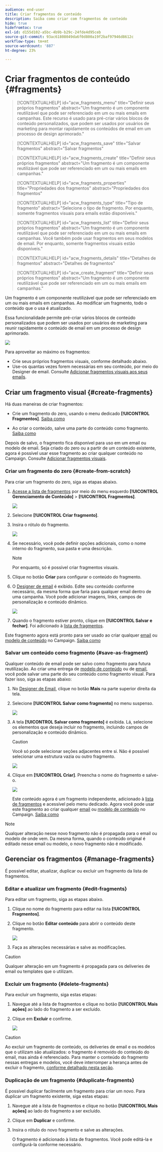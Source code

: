 ```yaml
---
audience: end-user
title: Criar fragmentos de conteúdo
description: Saiba como criar com fragmentos de conteúdo
hide: true
hidefromtoc: true
exl-id: d155d102-a5bc-4b9b-b29c-24fde4d95ceb
source-git-commit: 93ac61808049da6f0d800a19f2baf97946d8612c
workflow-type: tm+mt
source-wordcount: '887'
ht-degree: 23%

---
```


# Criar fragmentos de conteúdo {#fragments}


>[!CONTEXTUALHELP]
>id="acw_fragments_menu"
>title="Definir seus próprios fragmentos"
>abstract="Um fragmento é um componente reutilizável que pode ser referenciado em um ou mais emails em campanhas. Este recurso é usado para pré-criar vários blocos de conteúdo personalizados, que podem ser usados por usuários de marketing para montar rapidamente os conteúdos de email em um processo de design aprimorado."

>[!CONTEXTUALHELP]
>id="acw_fragments_save"
>title="Salvar fragmentos"
>abstract="Salvar fragmentos"

>[!CONTEXTUALHELP]
>id="acw_fragments_create"
>title="Definir seus próprios fragmentos"
>abstract="Um fragmento é um componente reutilizável que pode ser referenciado em um ou mais emails em campanhas."

>[!CONTEXTUALHELP]
>id="acw_fragments_properties"
>title="Propriedades dos fragmentos"
>abstract="Propriedades dos fragmentos"

>[!CONTEXTUALHELP]
>id="acw_fragments_type"
>title="Tipo de fragmento"
>abstract="Selecione o tipo de fragmento. Por enquanto, somente fragmentos visuais para emails estão disponíveis."

>[!CONTEXTUALHELP]
>id="acw_fragments_list"
>title="Definir seus próprios fragmentos"
>abstract="Um fragmento é um componente reutilizável que pode ser referenciado em um ou mais emails em campanhas. Você também pode usar fragmentos em seus modelos de email. Por enquanto, somente fragmentos visuais estão disponíveis."

>[!CONTEXTUALHELP]
>id="acw_fragments_details"
>title="Detalhes de fragmentos"
>abstract="Detalhes de fragmentos"

>[!CONTEXTUALHELP]
>id="acw_create_fragment"
>title="Definir seus próprios fragmentos"
>abstract="Um fragmento é um componente reutilizável que pode ser referenciado em um ou mais emails em campanhas."

Um fragmento é um componente reutilizável que pode ser referenciado em um ou mais emails em campanhas. Ao modificar um fragmento, todo o conteúdo que o usa é atualizado.

Essa funcionalidade permite pré-criar vários blocos de conteúdo personalizados que podem ser usados por usuários de marketing para reunir rapidamente o conteúdo de email em um processo de design aprimorado.

![](assets/fragments.gif)


Para aproveitar ao máximo os fragmentos:

* Crie seus próprios fragmentos visuais, conforme detalhado abaixo.
* Use-os quantas vezes forem necessárias em seu conteúdo, por meio do Designer de email. Consulte [Adicionar fragmentos visuais aos seus emails](../email/use-visual-fragments.md).

## Criar um fragmento visual {#create-fragments}

Há duas maneiras de criar fragmentos:

* Crie um fragmento do zero, usando o menu dedicado **[!UICONTROL Fragmentos]**. [Saiba como](#create-from-scratch)

* Ao criar o conteúdo, salve uma parte do conteúdo como fragmento. [Saiba como](#save-as-fragment)

Depois de salvo, o fragmento fica disponível para uso em um email ou modelo de email. Seja criado do zero ou a partir de um conteúdo existente, agora é possível usar esse fragmento ao criar qualquer conteúdo no Campaign. Consulte [Adicionar fragmentos visuais](../email/use-visual-fragments.md).

### Criar um fragmento do zero {#create-from-scratch}

Para criar um fragmento do zero, siga as etapas abaixo.

1. [Acesse a lista de fragmentos](#access-manage-fragments) por meio do menu esquerdo **[!UICONTROL Gerenciamento de Conteúdo]** > **[!UICONTROL Fragmentos]**.

   ![](assets/fragments-list.png)

1. Selecione **[!UICONTROL Criar fragmento]**.

1. Insira o rótulo do fragmento.

   ![](assets/fragment-create.png)

1. Se necessário, você pode definir opções adicionais, como o nome interno do fragmento, sua pasta e uma descrição.

   >[!NOTE]
   >
   >Por enquanto, só é possível criar fragmentos visuais.

1. Clique no botão **Criar** para configurar o conteúdo do fragmento.

1. O [Designer de email](../email/get-started-email-designer.md) é exibido. Edite seu conteúdo conforme necessário, da mesma forma que faria para qualquer email dentro de uma campanha. Você pode adicionar imagens, links, campos de personalização e conteúdo dinâmico.

   ![](assets/fragment-designer.png)

1. Quando o fragmento estiver pronto, clique em **[!UICONTROL Salvar e fechar]**. Foi adicionado à [lista de fragmentos](#access-manage-fragments).

Este fragmento agora está pronto para ser usado ao criar qualquer [email](../email/get-started-email-designer.md) ou [modelo de conteúdo](use-email-templates.md) no Campaign. [Saiba como](../email/use-visual-fragments.md)


### Salvar um conteúdo como fragmento {#save-as-fragment}

Qualquer conteúdo de email pode ser salvo como fragmento para futura reutilização. Ao criar uma entrega de [modelo de conteúdo](use-email-templates.md) ou de [email](../email/get-started-email-designer.md), você pode salvar uma parte do seu conteúdo como fragmento visual. Para fazer isso, siga as etapas abaixo:

1. No [Designer de Email](../email/get-started-email-designer.md), clique no botão **Mais** na parte superior direita da tela.

1. Selecione **[!UICONTROL Salvar como fragmento]** no menu suspenso.

   ![](assets/fragment-save-as.png)

1. A tela **[!UICONTROL Salvar como fragmento]** é exibida. Lá, selecione os elementos que deseja incluir no fragmento, incluindo campos de personalização e conteúdo dinâmico.

   >[!CAUTION]
   >
   >Você só pode selecionar seções adjacentes entre si. Não é possível selecionar uma estrutura vazia ou outro fragmento.

   ![](assets/fragment-save-as-screen.png)

1. Clique em **[!UICONTROL Criar]**. Preencha o nome do fragmento e salve-o.

   ![](assets/fragment-save-confirm.png)

   Este conteúdo agora é um fragmento independente, adicionado à [lista de fragmentos](#manage-fragments) e acessível pelo menu dedicado. Agora você pode usar este fragmento ao criar qualquer [email](../email/get-started-email-designer.md) ou [modelo de conteúdo](use-email-templates.md) no Campaign. [Saiba como](../email/use-visual-fragments.md)

>[!NOTE]
>
>Qualquer alteração nesse novo fragmento não é propagada para o email ou modelo de onde vem. Da mesma forma, quando o conteúdo original é editado nesse email ou modelo, o novo fragmento não é modificado.

## Gerenciar os fragmentos {#manage-fragments}

É possível editar, atualizar, duplicar ou excluir um fragmento da lista de fragmentos.

### Editar e atualizar um fragmento {#edit-fragments}

Para editar um fragmento, siga as etapas abaixo.

1. Clique no nome do fragmento para editar na lista **[!UICONTROL Fragmentos]**.
1. Clique no botão **Editar conteúdo** para abrir o conteúdo deste fragmento.

   ![](assets/fragment-edit-content.png)

1. Faça as alterações necessárias e salve as modificações.

>[!CAUTION]
>
>Qualquer alteração em um fragmento é propagada para os deliveries de email ou templates que o utilizam.


### Excluir um fragmento {#delete-fragments}

Para excluir um fragmento, siga estas etapas:

1. Navegue até a lista de fragmentos e clique no botão **[!UICONTROL Mais ações]** ao lado do fragmento a ser excluído.
1. Clique em **Excluir** e confirme.

   ![](assets/fragment-list-more-actions.png)

>[!CAUTION]
>
>Ao excluir um fragmento de conteúdo, os deliveries de email e os modelos que o utilizam são atualizados: o fragmento é removido do conteúdo do email, mas ainda é referenciado. Para manter o conteúdo do fragmento nessas entregas e modelos, você deve interromper a herança antes de excluir o fragmento, [conforme detalhado nesta seção](use-visual-fragments.md#break-inheritance).
>

### Duplicação de um fragmento {#duplicate-fragments}

É possível duplicar facilmente um fragmento para criar um novo. Para duplicar um fragmento existente, siga estas etapas:

1. Navegue até a lista de fragmentos e clique no botão **[!UICONTROL Mais ações]** ao lado do fragmento a ser excluído.
1. Clique em **Duplicar** e confirme.
1. Insira o rótulo do novo fragmento e salve as alterações.

   O fragmento é adicionado à lista de fragmentos. Você pode editá-la e configurá-la conforme necessário.

